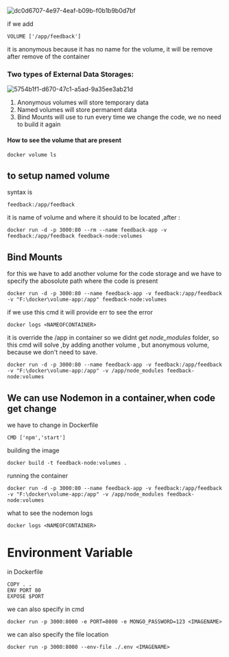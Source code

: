 ![dc0d6707-4e97-4eaf-b09b-f0b1b9b0d7bf](https://user-images.githubusercontent.com/74946135/180138251-00df7909-5604-40b1-baa3-fc8588a72554.jpg)

if we add

```
VOLUME ['/app/feedback']
```

it is anonymous because it has no name for the volume, it will be remove after remove of the container

### Two types of External Data Storages:

![5754b1f1-d670-47c1-a5ad-9a35ee3ab21d](https://user-images.githubusercontent.com/74946135/180139090-aa04e83c-5d8b-4516-be20-673dc96adaab.jpg)

1. Anonymous volumes will store temporary data
2. Named volumes will store permanent data
3. Bind Mounts will use to run every time we change the code, we no need to build it again

#### How to see the volume that are present

```
docker volume ls
```

## to setup named volume

syntax is

```
feedback:/app/feedback
```

it is name of volume and where it should to be located ,after :

```
docker run -d -p 3000:80 --rm --name feedback-app -v feedback:/app/feedback feedback-node:volumes
```

## Bind Mounts

for this we have to add another volume for the code storage and we have to specify the abosolute path where the code is present

```
docker run -d -p 3000:80 --name feedback-app -v feedback:/app/feedback -v "F:\docker\volume-app:/app" feedback-node:volumes
```

if we use this cmd it will provide err
to see the error

```
docker logs <NAMEOFCONTAINER>
```

it is override the /app in container so we didnt get _node_modules_ folder, so this cmd will solve ,by adding another volume , but anonymous volume, because we don't need to save.

```
docker run -d -p 3000:80 --name feedback-app -v feedback:/app/feedback -v "F:\docker\volume-app:/app" -v /app/node_modules feedback-node:volumes
```

## We can use Nodemon in a container,when code get change

we have to change in Dockerfile

```
CMD ['npm','start']
```

building the image

```
docker build -t feedback-node:volumes .
```

running the container

```
docker run -d -p 3000:80 --name feedback-app -v feedback:/app/feedback -v "F:\docker\volume-app:/app" -v /app/node_modules feedback-node:volumes
```

what to see the nodemon logs

```
docker logs <NAMEOFCONTAINER>
```

# Environment Variable
in Dockerfile

```
COPY . .
ENV PORT 80
EXPOSE $PORT
```

we can also specify in cmd

```
docker run -p 3000:8000 -e PORT=8000 -e MONGO_PASSWORD=123 <IMAGENAME>
```

we can also specify the file location
```
docker run -p 3000:8000 --env-file ./.env <IMAGENAME>
```